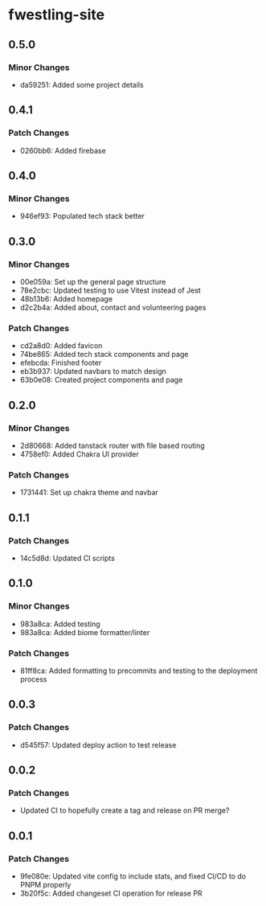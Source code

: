 # fwestling-site

## 0.5.0

### Minor Changes

- da59251: Added some project details

## 0.4.1

### Patch Changes

- 0260bb6: Added firebase

## 0.4.0

### Minor Changes

- 946ef93: Populated tech stack better

## 0.3.0

### Minor Changes

- 00e059a: Set up the general page structure
- 78e2cbc: Updated testing to use Vitest instead of Jest
- 48b13b6: Added homepage
- d2c2b4a: Added about, contact and volunteering pages

### Patch Changes

- cd2a8d0: Added favicon
- 74be865: Added tech stack components and page
- efebcda: Finished footer
- eb3b937: Updated navbars to match design
- 63b0e08: Created project components and page

## 0.2.0

### Minor Changes

- 2d80668: Added tanstack router with file based routing
- 4758ef0: Added Chakra UI provider

### Patch Changes

- 1731441: Set up chakra theme and navbar

## 0.1.1

### Patch Changes

- 14c5d8d: Updated CI scripts

## 0.1.0

### Minor Changes

- 983a8ca: Added testing
- 983a8ca: Added biome formatter/linter

### Patch Changes

- 81ff8ca: Added formatting to precommits and testing to the deployment process

## 0.0.3

### Patch Changes

- d545f57: Updated deploy action to test release

## 0.0.2

### Patch Changes

- Updated CI to hopefully create a tag and release on PR merge?

## 0.0.1

### Patch Changes

- 9fe080e: Updated vite config to include stats, and fixed CI/CD to do PNPM properly
- 3b20f5c: Added changeset CI operation for release PR
